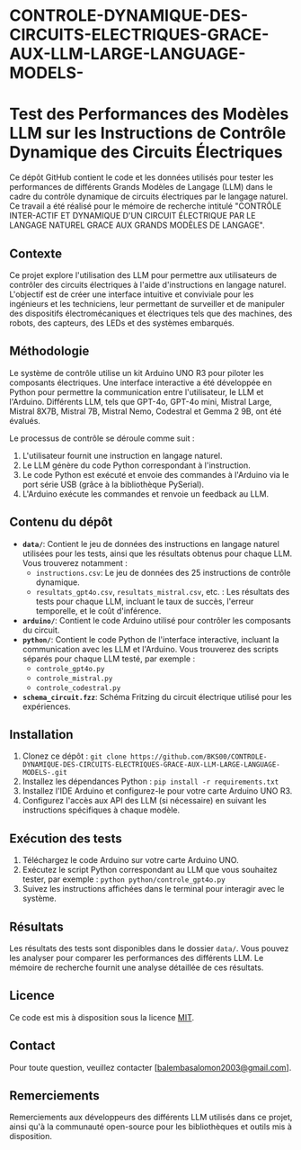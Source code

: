 # CONTROLE-DYNAMIQUE-DES-CIRCUITS-ELECTRIQUES-GRACE-AUX-LLM-LARGE-LANGUAGE-MODELS-
# Test des Performances des Modèles LLM sur les Instructions de Contrôle Dynamique des Circuits Électriques

Ce dépôt GitHub contient le code et les données utilisés pour tester les performances de différents Grands Modèles de Langage (LLM) dans le cadre du contrôle dynamique de circuits électriques par le langage naturel.  Ce travail a été réalisé pour le mémoire de recherche intitulé "CONTRÔLE INTER-ACTIF ET DYNAMIQUE D'UN CIRCUIT ÉLECTRIQUE PAR LE LANGAGE NATUREL GRACE AUX GRANDS MODÈLES DE LANGAGE".

## Contexte

Ce projet explore l'utilisation des LLM pour permettre aux utilisateurs de contrôler des circuits électriques à l'aide d'instructions en langage naturel.  L'objectif est de créer une interface intuitive et conviviale pour les ingénieurs et les techniciens, leur permettant de surveiller et de manipuler des dispositifs électromécaniques et électriques tels que des machines, des robots, des capteurs, des LEDs et des systèmes embarqués.

## Méthodologie

Le système de contrôle utilise un kit Arduino UNO R3 pour piloter les composants électriques.  Une interface interactive a été développée en Python pour permettre la communication entre l'utilisateur, le LLM et l'Arduino.  Différents LLM, tels que GPT-4o, GPT-4o mini, Mistral Large, Mistral 8X7B, Mistral 7B, Mistral Nemo, Codestral et Gemma 2 9B, ont été évalués.

Le processus de contrôle se déroule comme suit :

1. L'utilisateur fournit une instruction en langage naturel.
2. Le LLM génère du code Python correspondant à l'instruction.
3. Le code Python est exécuté et envoie des commandes à l'Arduino via le port série USB (grâce à la bibliothèque PySerial).
4. L'Arduino exécute les commandes et renvoie un feedback au LLM.

## Contenu du dépôt

* **`data/`**: Contient le jeu de données des instructions en langage naturel utilisées pour les tests, ainsi que les résultats obtenus pour chaque LLM.  Vous trouverez notamment :
    * `instructions.csv`:  Le jeu de données des 25 instructions de contrôle dynamique.
    * `resultats_gpt4o.csv`, `resultats_mistral.csv`, etc. :  Les résultats des tests pour chaque LLM, incluant le taux de succès, l'erreur temporelle, et le coût d'inférence.
* **`arduino/`**: Contient le code Arduino utilisé pour contrôler les composants du circuit.
* **`python/`**: Contient le code Python de l'interface interactive, incluant la communication avec les LLM et l'Arduino.  Vous trouverez des scripts séparés pour chaque LLM testé, par exemple :
    * `controle_gpt4o.py`
    * `controle_mistral.py`
    * `controle_codestral.py`
* **`schema_circuit.fzz`**:  Schéma Fritzing du circuit électrique utilisé pour les expériences.


## Installation

1. Clonez ce dépôt : `git clone https://github.com/BKS00/CONTROLE-DYNAMIQUE-DES-CIRCUITS-ELECTRIQUES-GRACE-AUX-LLM-LARGE-LANGUAGE-MODELS-.git`
2. Installez les dépendances Python : `pip install -r requirements.txt`
3. Installez l'IDE Arduino et configurez-le pour votre carte Arduino UNO R3.
4. Configurez l'accès aux API des LLM (si nécessaire) en suivant les instructions spécifiques à chaque modèle.

## Exécution des tests

1. Téléchargez le code Arduino sur votre carte Arduino UNO.
2. Exécutez le script Python correspondant au LLM que vous souhaitez tester, par exemple : `python python/controle_gpt4o.py`
3. Suivez les instructions affichées dans le terminal pour interagir avec le système.

## Résultats

Les résultats des tests sont disponibles dans le dossier `data/`.  Vous pouvez les analyser pour comparer les performances des différents LLM.  Le mémoire de recherche fournit une analyse détaillée de ces résultats.


## Licence

Ce code est mis à disposition sous la licence [MIT](LICENSE).

## Contact

Pour toute question, veuillez contacter [balembasalomon2003@gmail.com].


## Remerciements

Remerciements aux développeurs des différents LLM utilisés dans ce projet, ainsi qu'à la communauté open-source pour les bibliothèques et outils mis à disposition.
